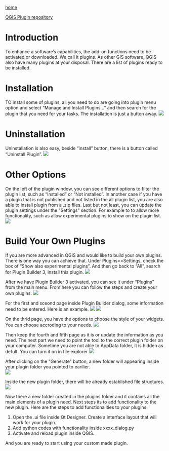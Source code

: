 

[home](../readme.md)

[QGIS Plugin repository](https://plugins.qgis.org/)

# Introduction
To enhance a software’s capabilities, the add-on functions need to be activated or downloaded. We call it plugins. As other GIS software, QGIS also have many plugins at your disposal. There are a list of plugins ready to be installed. 

# Installation 
TO install some of plugins, all you need to do are going into plugin menu option and select “Manage and Install Plugins…” and then search for the plugin that you need for your tasks. The installation is just a button away.
![](https://github.com/bcgovjz/gis-pantry/blob/master/docs/getting-started-with-QGIS/images/pluginInstall.gif)

# Uninstallation
Uninstallation is also easy, beside “install” button, there is a button called “Uninstall Plugin”.
![](https://github.com/bcgovjz/gis-pantry/blob/master/docs/getting-started-with-QGIS/images/pluginunInstall.gif)

# Other Options
On the left of the plugin window, you can see different options to filter the plugin list, such as “Installed” or “Not installed”. In another case if you have a plugin that is not published and not listed in the all plugin list, you are also able to install plugin from a .zip files. Last but not least, you can update the plugin settings under the "Settings" section. For example to to allow more functionality, such as allow experimental plugins to show on the plugin list. 
![](https://github.com/bcgovjz/gis-pantry/blob/master/docs/getting-started-with-QGIS/images/pluginIntro.gif)

# Build Your Own Plugins 
If you are more advanced in QGIS and would like to build your own plugins. There is one way you can achieve that. Under Plugins>>Settings, check the box of “Show also experimental plugins”. And then go back to “All”, search for Plugin Builder 3, install this plugin. 
![](https://github.com/bcgovjz/gis-pantry/blob/master/docs/getting-started-with-QGIS/images/pluginbuilder.gif)

After we have Plugin Builder 3 activated, you can see it under “Plugins” from the main menu. From here you can follow the steps and create your own plugins.
![](https://github.com/bcgovjz/gis-pantry/blob/master/docs/getting-started-with-QGIS/images/pluginbuilderopen.gif)

For the first and sceond page inside Plugin Builder dialog, some information need to be entered. Here is an example.
![](https://github.com/bcgovjz/gis-pantry/blob/master/docs/getting-started-with-QGIS/images/pluginbuilder1.png)
![](https://github.com/bcgovjz/gis-pantry/blob/master/docs/getting-started-with-QGIS/images/pluginbuilder2.png)

On the thrid page, you have the options to choose the style of your widgets. You can choose accroding to your needs.
![](https://github.com/bcgovjz/gis-pantry/blob/master/docs/getting-started-with-QGIS/images/pluginbuilderopendialogoption.gif)

Then keep the fourth and fifth page as it is or update the information as you need. The next part we need to point the tool to the correct plugin folder on your computer. Sometime you are not able to AppData folder, it is hidden as defult. You can turn it on in file explorer
![](https://github.com/bcgovjz/gis-pantry/blob/master/docs/getting-started-with-QGIS/images/pluginbuilder5.png)

After clicking on the "Generate" button, a new folder will appearing inside your plugin folder you pointed to earilier.  
![](https://github.com/bcgovjz/gis-pantry/blob/master/docs/getting-started-with-QGIS/images/pluginbuilderopendialogcreation.gif)

Inside the new plugin folder, there will be already established file structures.
![](https://github.com/bcgovjz/gis-pantry/blob/master/docs/getting-started-with-QGIS/images/pluginfolder.PNG)

Now there a new folder created in the plugins folder and it contains all the main elements of a plugin need. Next steps its to add functionality to the new plugin. Here are the steps to add functionalities to your plugins.
1. Open the .ui file inside Qt Designer. Create a interface layout that will work for your plugin. 
2. Add python codes with functionality inside xxxx_dialog.py
3. Activate and reload plugin inside QGIS.

And you are ready to start using your custom made plugin.

